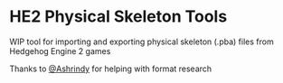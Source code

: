 # HE2 Physical Skeleton Tools

WIP tool for importing and exporting physical skeleton (.pba) files from Hedgehog Engine 2 games

Thanks to [@Ashrindy](https://github.com/Ashrindy) for helping with format research